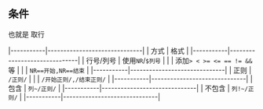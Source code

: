 ##  条件
也就是 取行

|-----------|------------------------------|
| 方式      | 格式                         |
|-----------|------------------------------|
| 行号/列号 | 使用`NR`/`$列号`             |
|           | 添加`> < >= <= == != && ` 等 |
|           | `NR==开始,NR==结束`          |
|-----------|------------------------------|
| 正则      | `/正则/`                     |
|           | `/开始正则/,/结束正则/`      |
|-----------|------------------------------|
| 包含      | `列~/正则/`                  |
|-----------|------------------------------|
| 不包含    | `列!~/正则/`                 |
|-----------|------------------------------|

